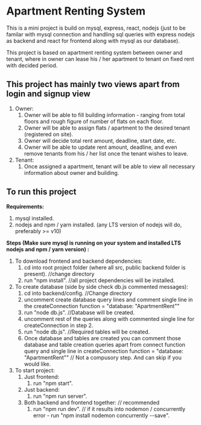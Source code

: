 # Apartment Renting System

This is a mini project is build on mysql, express, react, nodejs (just to be familar with mysql connection and handling sql queries with express nodejs as backend and react for frontend along with mysql as our database).

This project is based on apartment renting system between owner and tenant, where in owner can lease his / her apartment to tenant on fixed rent with decided period.

## This project has mainly two views apart from login and signup view

1. Owner:
   1. Owner will be able to fill building information - ranging from total floors and rough figure of number of flats on each floor.
   1. Owner will be able to assign flats / apartment to the desired tenant (registered on site).
   1. Owner will decide total rent amount, deadline, start date, etc.
   1. Owner will be able to update rent amount, deadline, and even remove tenants from his / her list once the tenant wishes to leave.
1. Tenant:
   1. Once assigned a apartment, tenant will be able to view all necessary information about owner and building.

## To run this project

**Requirements:**

1. mysql installed.
1. nodejs and npm / yarn installed. (any LTS version of nodejs will do, preferably >= v10)

**Steps (Make sure mysql is running on your system and installed LTS nodejs and npm / yarn version) :**

1. To download frontend and backend dependencies:
   1. cd into root project folder (where all src, public backend folder is present). //change directory
   1. run "npm install". //all project dependencies will be installed.
1. To create database (side by side check db.js commented messages):
   1. cd into backend/config. //Change directory
   1. uncomment create database query lines and comment single line in the createConnection function = "database: "ApartmentRent""
   1. run "node db.js". //Database will be created.
   1. uncomment rest of the queries along with commented single line for createConnection in step 2.
   1. run "node db.js". //Required tables will be created.
   1. Once database and tables are created you can comment those database and table creation queries apart from connect function query and single line in createConnection function = "database: "ApartmentRent"" // Not a compusory step. And can skip if you would like.
1. To start project:
   1. Just frontend:
      1. run "npm start".
   1. Just backend:
      1. run "npm run server".
   1. Both backend and frontend together: // recommended
      1. run "npm run dev".
         // if it results into nodemon / concurrently error - run "npm install nodemon concurrently --save".
